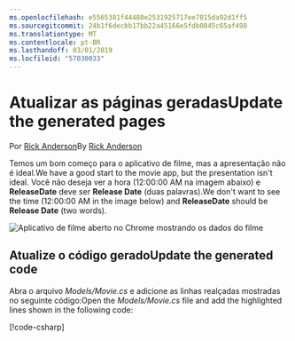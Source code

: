 ```yaml
---
ms.openlocfilehash: e5565381f44480e2531925717ee7815da92d1ff5
ms.sourcegitcommit: 24b1f6decbb17bb22a45166e5fdb0845c65af498
ms.translationtype: MT
ms.contentlocale: pt-BR
ms.lasthandoff: 03/01/2019
ms.locfileid: "57030033"
---
```

# <a name="update-the-generated-pages"></a><span data-ttu-id="f4ce8-101">Atualizar as páginas geradas</span><span class="sxs-lookup"><span data-stu-id="f4ce8-101">Update the generated pages</span></span>

<span data-ttu-id="f4ce8-102">Por [Rick Anderson](https://twitter.com/RickAndMSFT)</span><span class="sxs-lookup"><span data-stu-id="f4ce8-102">By [Rick Anderson](https://twitter.com/RickAndMSFT)</span></span>

<span data-ttu-id="f4ce8-103">Temos um bom começo para o aplicativo de filme, mas a apresentação não é ideal.</span><span class="sxs-lookup"><span data-stu-id="f4ce8-103">We have a good start to the movie app, but the presentation isn't ideal.</span></span> <span data-ttu-id="f4ce8-104">Você não deseja ver a hora (12:00:00 AM na imagem abaixo) e **ReleaseDate** deve ser **Release Date** (duas palavras).</span><span class="sxs-lookup"><span data-stu-id="f4ce8-104">We don't want to see the time (12:00:00 AM in the image below) and **ReleaseDate** should be **Release Date** (two words).</span></span>

![Aplicativo de filme aberto no Chrome mostrando os dados do filme](../../tutorials/razor-pages/sql/_static/m55.png)

## <a name="update-the-generated-code"></a><span data-ttu-id="f4ce8-106">Atualize o código gerado</span><span class="sxs-lookup"><span data-stu-id="f4ce8-106">Update the generated code</span></span>

<span data-ttu-id="f4ce8-107">Abra o arquivo *Models/Movie.cs* e adicione as linhas realçadas mostradas no seguinte código:</span><span class="sxs-lookup"><span data-stu-id="f4ce8-107">Open the *Models/Movie.cs* file and add the highlighted lines shown in the following code:</span></span>

[!code-csharp[](code/Models/Movie.cs?highlight=2,11-12)]

